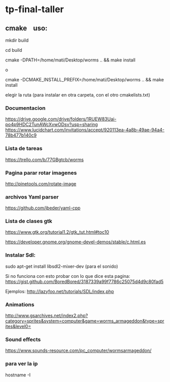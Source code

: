 # tp-final-taller

## cmake    uso:
mkdir build

cd build

cmake -DPATH=/home/mati/Desktop/worms .. && make install

o

cmake -DCMAKE_INSTALL_PREFIX=/home/mati/Desktop/worms .. && make install

elegir la ruta (para instalar en otra carpeta, con el otro cmakelists.txt) 

### Documentacion
https://drive.google.com/drive/folders/1RUEW83Uai-po4p9HDC2TunAWcXvwODsv?usp=sharing
https://www.lucidchart.com/invitations/accept/920113ea-4a8b-49ae-94a4-78b477b140c9

### Lista de tareas
https://trello.com/b/77GBgtcb/worms

### Pagina parar rotar imagenes
http://pinetools.com/rotate-image


### archivos Yaml parser
https://github.com/jbeder/yaml-cpp

### Lista de clases gtk
https://www.gtk.org/tutorial1.2/gtk_tut.html#toc10

https://developer.gnome.org/gnome-devel-demos/stable/c.html.es

### Instalar Sdl:

sudo apt-get install libsdl2-mixer-dev (para el sonido)

Si no funciona con esto probar con lo que dice esta pagina:
https://gist.github.com/BoredBored/3187339a99f7786c25075d4d9c80fad5

Ejemplos: http://lazyfoo.net/tutorials/SDL/index.php

### Animations
http://www.gsarchives.net/index2.php?category=sprites&system=computer&game=worms_armageddon&type=sprites&level0=

### Sound effects
https://www.sounds-resource.com/pc_computer/wormsarmageddon/

### para ver la ip

hostname -I
